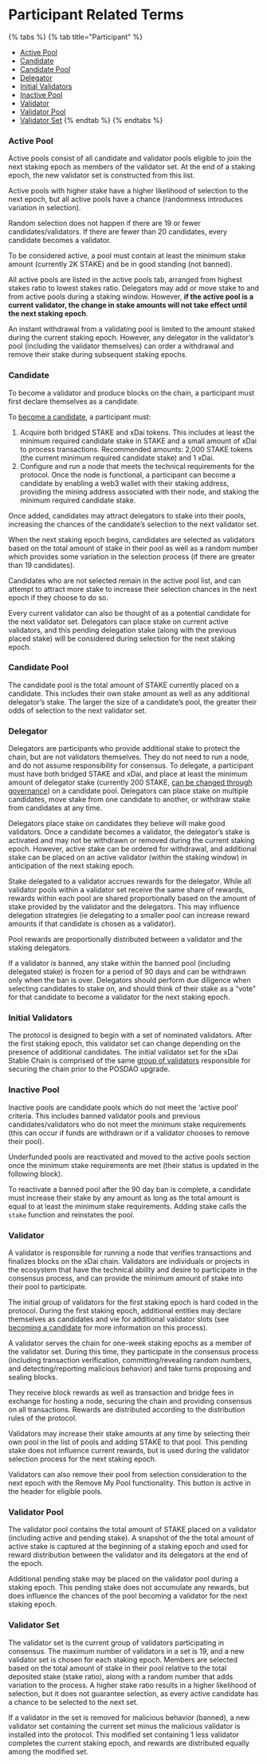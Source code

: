 # Participant Related Terms

{% tabs %}
{% tab title="Participant" %}
* [Active Pool](participant-related-terms.md#active-pool)
* [Candidate ](participant-related-terms.md#candidate)
* [Candidate Pool ](participant-related-terms.md#candidate-pool)
* [Delegator ](participant-related-terms.md#delegator)
* [Initial Validators](participant-related-terms.md#initial-validators)
* [Inactive Pool](participant-related-terms.md#inactive-pool)
* [Validator ](participant-related-terms.md#validator)
* [Validator Pool ](participant-related-terms.md#validator-pool)
* [Validator Set](participant-related-terms.md#validator-set)
{% endtab %}
{% endtabs %}

### Active Pool

Active pools consist of all candidate and validator pools eligible to join the next staking epoch as members of the validator set. At the end of a staking epoch, the new validator set is constructed from this list.&#x20;

Active pools with higher stake have a higher likelihood of selection to the next epoch, but all active pools have a chance (randomness introduces variation in selection).

Random selection does not happen if there are 19 or fewer candidates/validators. If there are fewer than 20 candidates, every candidate becomes a validator.

To be considered active, a pool must contain at least the minimum stake amount (currently 2K STAKE) and be in good standing (not banned).

All active pools are listed in the active pools tab, arranged from highest stakes ratio to lowest stakes ratio. Delegators may add or move stake to and from active pools during a staking window. However, **if the active pool is a current validator, the change in stake amounts will not take effect until the next staking epoch**.&#x20;

An instant withdrawal from a validating pool is limited to the amount staked during the current staking epoch. However, any delegator in the validator’s pool (including the validator themselves) can order a withdrawal and remove their stake during subsequent staking epochs.

### Candidate

To become a validator and produce blocks on the chain, a participant must first declare themselves as a candidate.

To [become a candidate](../become-a-candidate-validator.md), a participant must:

1. Acquire both bridged STAKE and xDai tokens. This includes at least the minimum required candidate stake in STAKE and a small amount of xDai to process transactions. Recommended amounts: 2,000 STAKE tokens (the current minimum required candidate stake) and 1 xDai.
2. Configure and run a node that meets the technical requirements for the protocol. Once the node is functional, a participant can become a candidate by enabling a web3 wallet with their staking address, providing the mining address associated with their node, and staking the minimum required candidate stake.

Once added, candidates may attract delegators to stake into their pools, increasing the chances of the candidate’s selection to the next validator set.

When the next staking epoch begins, candidates are selected as validators based on the total amount of stake in their pool as well as a random number which provides some variation in the selection process (if there are greater than 19 candidates).

Candidates who are not selected remain in the active pool list, and can attempt to attract more stake to increase their selection chances in the next epoch if they choose to do so.

Every current validator can also be thought of as a potential candidate for the next validator set. Delegators can place stake on current active validators, and this pending delegation stake (along with the previous placed stake) will be considered during selection for the next staking epoch.

### Candidate Pool

The candidate pool is the total amount of STAKE currently placed on a candidate. This includes their own stake amount as well as any additional delegator’s stake. The larger the size of a candidate’s pool, the greater their odds of selection to the next validator set.

### Delegator

Delegators are participants who provide additional stake to protect the chain, but are not validators themselves. They do not need to run a node, and do not assume responsibility for consensus. To delegate, a participant must have both bridged STAKE and xDai, and place at least the minimum amount of delegator stake (currently 200 STAKE, [can be changed through governance](broken-reference)) on a candidate pool. Delegators can place stake on multiple candidates, move stake from one candidate to another, or withdraw stake from candidates at any time.

Delegators place stake on candidates they believe will make good validators. Once a candidate becomes a validator, the delegator’s stake is activated and may not be withdrawn or removed during the current staking epoch. However, active stake can be ordered for withdrawal, and additional stake can be placed on an active validator (within the staking window) in anticipation of the next staking epoch.

Stake delegated to a validator accrues rewards for the delegator. While all validator pools within a validator set receive the same share of rewards, rewards within each pool are shared proportionally based on the amount of stake provided by the validator and the delegators. This may influence delegation strategies (ie delegating to a smaller pool can increase reward amounts if that candidate is chosen as a validator).

Pool rewards are proportionally distributed between a validator and the staking delegators.

If a validator is banned, any stake within the banned pool (including delegated stake) is frozen for a period of 90 days and can be withdrawn only when the ban is over. Delegators should perform due diligence when selecting candidates to stake on, and should think of their stake as a “vote” for that candidate to become a validator for the next staking epoch.

### Initial Validators

The protocol is designed to begin with a set of nominated validators. After the first staking epoch, this validator set can change depending on the presence of additional candidates. The initial validator set for the xDai Stable Chain is comprised of the same [group of validators](broken-reference) responsible for securing the chain prior to the POSDAO upgrade.

### Inactive Pool

Inactive pools are candidate pools which do not meet the ‘active pool’ criteria. This includes banned validator pools and previous candidates/validators who do not meet the minimum stake requirements (this can occur if funds are withdrawn or if a validator chooses to remove their pool).

Underfunded pools are reactivated and moved to the active pools section once the minimum stake requirements are met (their status is updated in the following block).

To reactivate a banned pool after the 90 day ban is complete, a candidate must increase their stake by any amount as long as the total amount is equal to at least the minimum stake requirements. Adding stake calls the `stake` function and reinstates the pool.

### Validator

A validator is responsible for running a node that verifies transactions and finalizes blocks on the xDai chain. Validators are individuals or projects in the ecosystem that have the technical ability and desire to participate in the consensus process, and can provide the minimum amount of stake into their pool to participate.&#x20;

The initial group of validators for the first staking epoch is hard coded in the protocol. During the first staking epoch, additional entities may declare themselves as candidates and vie for additional validator slots (see [becoming a candidate](../become-a-candidate-validator.md) for more information on this process).

A validator serves the chain for one-week staking epochs as a member of the validator set. During this time, they participate in the consensus process (including transaction verification, committing/revealing random numbers, and detecting/reporting malicious behavior) and take turns proposing and sealing blocks.&#x20;

They receive block rewards as well as transaction and bridge fees in exchange for hosting a node, securing the chain and providing consensus on all transactions. Rewards are distributed according to the distribution rules of the protocol.

Validators may increase their stake amounts at any time by selecting their own pool in the list of pools and adding STAKE to that pool. This pending stake does not influence current rewards, but is used during the validator selection process for the next staking epoch.

Validators can also remove their pool from selection consideration to the next epoch with the Remove My Pool functionality. This button is active in the header for eligible pools.

### Validator Pool

The validator pool contains the total amount of STAKE placed on a validator (including active and pending stake). A snapshot of the the total amount of active stake is captured at the beginning of a staking epoch and used for reward distribution between the validator and its delegators at the end of the epoch.&#x20;

Additional pending stake may be placed on the validator pool during a staking epoch. This pending stake does not accumulate any rewards, but does influence the chances of the pool becoming a validator for the next staking epoch.

### Validator Set

The validator set is the current group of validators participating in consensus. The maximum number of validators in a set is 19, and a new validator set is chosen for each staking epoch. Members are selected based on the total amount of stake in their pool relative to the total deposited stake (stake ratio), along with a random number that adds variation to the process. A higher stake ratio results in a higher likelihood of selection, but it does not guarantee selection, as every active candidate has a chance to be selected to the next set.

If a validator in the set is removed for malicious behavior (banned), a new validator set containing the current set minus the malicious validator is installed into the protocol. This modified set containing 1 less validator completes the current staking epoch, and rewards are distributed equally among the modified set.
